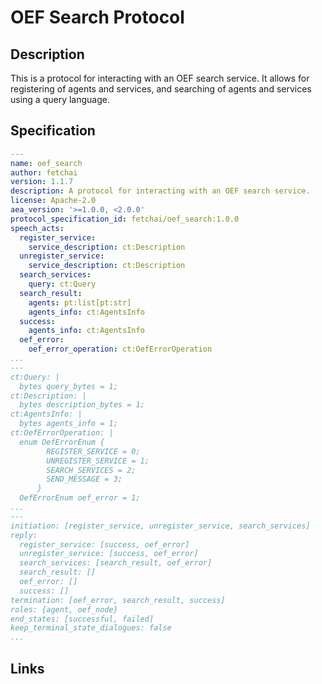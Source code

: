 # OEF Search Protocol

## Description

This is a protocol for interacting with an OEF search service.
It allows for registering of agents and services, and searching of agents and services using a query language.

## Specification

```yaml
---
name: oef_search
author: fetchai
version: 1.1.7
description: A protocol for interacting with an OEF search service.
license: Apache-2.0
aea_version: '>=1.0.0, <2.0.0'
protocol_specification_id: fetchai/oef_search:1.0.0
speech_acts:
  register_service:
    service_description: ct:Description
  unregister_service:
    service_description: ct:Description
  search_services:
    query: ct:Query
  search_result:
    agents: pt:list[pt:str]
    agents_info: ct:AgentsInfo
  success:
    agents_info: ct:AgentsInfo
  oef_error:
    oef_error_operation: ct:OefErrorOperation
...
---
ct:Query: |
  bytes query_bytes = 1;
ct:Description: |
  bytes description_bytes = 1;
ct:AgentsInfo: |
  bytes agents_info = 1;
ct:OefErrorOperation: |
  enum OefErrorEnum {
        REGISTER_SERVICE = 0;
        UNREGISTER_SERVICE = 1;
        SEARCH_SERVICES = 2;
        SEND_MESSAGE = 3;
      }
  OefErrorEnum oef_error = 1;
...
---
initiation: [register_service, unregister_service, search_services]
reply:
  register_service: [success, oef_error]
  unregister_service: [success, oef_error]
  search_services: [search_result, oef_error]
  search_result: []
  oef_error: []
  success: []
termination: [oef_error, search_result, success]
roles: {agent, oef_node}
end_states: [successful, failed]
keep_terminal_state_dialogues: false
...
```

## Links
